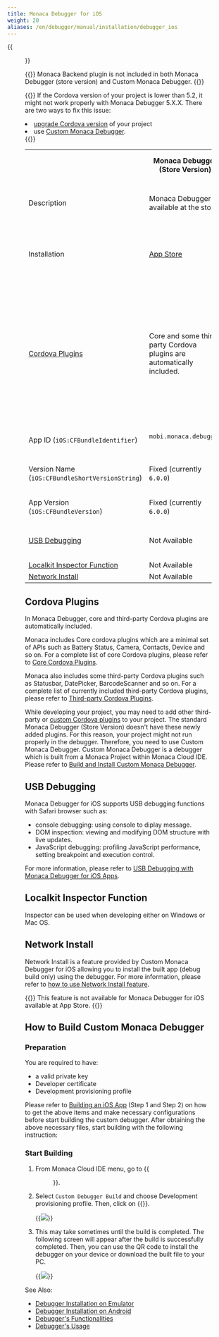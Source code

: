 ```yaml
---
title: Monaca Debugger for iOS
weight: 20
aliases: /en/debugger/manual/installation/debugger_ios
---
```


{{<figure src="/images/debugger/manual/installation/debugger_ios/1.png" title="Monaca Debugger for iOS" width="300">}}  

{{<note>}}
    Monaca Backend plugin is not included in both Monaca Debugger (store version) and Custom Monaca Debugger.
{{</note>}}

{{<note>}}
    If the Cordova version of your project is lower than 5.2, it might not work properly with Monaca Debugger 5.X.X. There are two ways to fix this issue:
    <li><a href="/en/products_guide/monaca_ide/dependencies/cordova_plugin/#changing-cordova-version">upgrade Cordova version</a> of your project</li>
    <li>use <a href="#custom-debugger-ios">Custom Monaca Debugger</a>.</li>
{{</note>}}

<table class="small">
    <tr>
        <th width="37%"></th>
        <th>Monaca Debugger (Store Version)</th>
        <th>Custom Monaca Debugger</th>
    </tr>
    <tr>
        <td>Description</td>
        <td>Monaca Debugger available at the store</td>
        <td>Monaca Debugger built from Monaca Cloud IDE</td>
    </tr>
    <tr>
        <td>Installation</td>
        <td><a href="https://itunes.apple.com/us/app/monaca/id550941371?mt=8">App Store</a>
        </td>
        <td>Refer to <a href="#how-to-build-custom-monaca-debugger">Build and Install Custom Monaca Debugger</a></td>
    </tr>
        <tr>
        <td><a href="#cordova-plugins">Cordova Plugins</a></td>
        <td>Core and some third-party Cordova plugins are automatically included.</td>
        <td>In addition to the core and third-party Cordova plugins, user submitted plugins (of the current project) are included.</td>
    </tr>
    <tr>
        <td>App ID (<code>iOS:CFBundleIdentifier</code>)</td>
        <td><code>mobi.monaca.debugger</code</td>
        <td>App ID set by a user</td>
    </tr>
        <tr>
        <td>Version Name (<code>iOS:CFBundleShortVersionString</code>)</td>
        <td>Fixed (currently <code>6.0.0</code>)</td>
        <td>Display version name set by a user</td>
    </tr>
    <tr>
        <td>App Version (<code>iOS:CFBundleVersion</code>)</td>
        <td>Fixed (currently <code>6.0.0</code>)</td>
        <td>Version set by a user</td>
    </tr>
        <tr>
        <td><a href="#usb-debugging">USB Debugging</a></td>
        <td>Not Available</td>
        <td>Available (Safari’s Web Inspector)</td>
    </tr>
    <tr>
        <td><a href="#localkit-inspector-function">Localkit Inspector Function</a></td>
        <td>Not Available</td>
        <td>Available</td>
    </tr>
    <tr>
        <td><a href="#network-install">Network Install</a></td>
        <td>Not Available</td>
        <td>Available</td>
    </tr>
</table>

##  Cordova Plugins

In Monaca Debugger, core and third-party Cordova plugins are
automatically included.

Monaca includes Core cordova plugins which are a minimal set of APIs
such as Battery Status, Camera, Contacts, Device and so on. For a
complete list of core Cordova plugins, please refer to [Core Cordova Plugins](/en/reference/cordova_6.5).

Monaca also includes some third-party Cordova plugins such as Statusbar,
DatePicker, BarcodeScanner and so on. For a complete list of currently
included third-party Cordova plugins, please refer to [Third-party Cordova Plugins](/en/reference/third_party_phonegap).

While developing your project, you may need to add other third-party or [custom Cordova plugins](/en/products_guide/monaca_ide/dependencies/custom_cordova_plugin) to your project.
The standard Monaca Debugger (Store Version) doesn't have these newly
added plugins. For this reason, your project might not run properly in
the debugger. Therefore, you need to use Custom Monaca Debugger. Custom
Monaca Debugger is a debugger which is built from a Monaca Project
within Monaca Cloud IDE. Please refer to [Build and Install Custom Monaca Debugger](#custom-debugger-ios).

##  USB Debugging

Monaca Debugger for iOS supports USB debugging functions with Safari
browser such as:

-   console debugging: using console to diplay message.
-   DOM inspection: viewing and modifying DOM structure with live
    updates.
-   JavaScript debugging: profiling JavaScript performance, setting
    breakpoint and execution control.

For more information, please refer to [USB Debugging with Monaca Debugger for iOS Apps](../../debug/#usb-debugging-ios).

##  Localkit Inspector Function

Inspector can be used when developing either on Windows or Mac OS.

##  Network Install

Network Install is a feature provided by Custom Monaca Debugger for iOS
allowing you to install the built app (debug build only) using the
debugger. For more information, please refer to [how to use Network Install feature](../../features/#debugger-project-options).

{{<note>}}
    This feature is not available for Monaca Debugger for iOS available at App Store.
{{</note>}}

## How to Build Custom Monaca Debugger

### Preparation

You are required to have:

-   a valid private key
-   Developer certificate
-   Development provisioning profile

Please refer to [Building an iOS App](/en/products_guide/monaca_ide/build/ios/build_ios) (Step 1 and Step 2) on how to get the
above items and make necessary configurations before start building the
custom debugger. After obtaining the above necessary files, start
building with the following instruction:

### Start Building


1. From Monaca Cloud IDE menu, go to {{<menu menu1="Build" menu2="Build App for iOS">}}.

2. Select `Custom Debugger Build` and choose Development provisioning profile. Then, click on {{<guilabel name="Start Build">}}.

    {{<img src="/images/debugger/manual/installation/debugger_ios/start_build.png">}}  

3.  This may take sometimes until the build is completed. The
    following screen will appear after the build is successfully
    completed. Then, you can use the QR code to install the debugger on
    your device or download the built file to your PC.

    {{<img src="/images/debugger/manual/installation/debugger_ios/result.png">}}  

See Also:

- [Debugger Installation on Emulator](../debugger_emulator)
- [Debugger Installation on Android](../debugger_android)
- [Debugger's Functionalities](../../features)
- [Debugger's Usage](../../debug)
